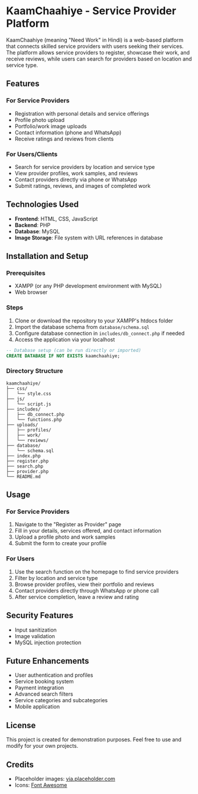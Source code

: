 # KaamChaahiye - Service Provider Platform

KaamChaahiye (meaning "Need Work" in Hindi) is a web-based platform that connects skilled service providers with users seeking their services. The platform allows service providers to register, showcase their work, and receive reviews, while users can search for providers based on location and service type.

## Features

### For Service Providers
- Registration with personal details and service offerings
- Profile photo upload
- Portfolio/work image uploads
- Contact information (phone and WhatsApp)
- Receive ratings and reviews from clients

### For Users/Clients
- Search for service providers by location and service type
- View provider profiles, work samples, and reviews
- Contact providers directly via phone or WhatsApp
- Submit ratings, reviews, and images of completed work

## Technologies Used
- **Frontend**: HTML, CSS, JavaScript
- **Backend**: PHP
- **Database**: MySQL
- **Image Storage**: File system with URL references in database

## Installation and Setup

### Prerequisites
- XAMPP (or any PHP development environment with MySQL)
- Web browser

### Steps
1. Clone or download the repository to your XAMPP's htdocs folder
2. Import the database schema from `database/schema.sql`
3. Configure database connection in `includes/db_connect.php` if needed
4. Access the application via your localhost

```sql
-- Database setup (can be run directly or imported)
CREATE DATABASE IF NOT EXISTS kaamchaahiye;
```

### Directory Structure
```
kaamchaahiye/
├── css/
│   └── style.css
├── js/
│   └── script.js
├── includes/
│   ├── db_connect.php
│   └── functions.php
├── uploads/
│   ├── profiles/
│   ├── work/
│   └── reviews/
├── database/
│   └── schema.sql
├── index.php
├── register.php
├── search.php
├── provider.php
└── README.md
```

## Usage

### For Service Providers
1. Navigate to the "Register as Provider" page
2. Fill in your details, services offered, and contact information
3. Upload a profile photo and work samples
4. Submit the form to create your profile

### For Users
1. Use the search function on the homepage to find service providers
2. Filter by location and service type
3. Browse provider profiles, view their portfolio and reviews
4. Contact providers directly through WhatsApp or phone call
5. After service completion, leave a review and rating

## Security Features
- Input sanitization
- Image validation
- MySQL injection protection

## Future Enhancements
- User authentication and profiles
- Service booking system
- Payment integration
- Advanced search filters
- Service categories and subcategories
- Mobile application

## License
This project is created for demonstration purposes. Feel free to use and modify for your own projects.

## Credits
- Placeholder images: [via.placeholder.com](https://via.placeholder.com)
- Icons: [Font Awesome](https://fontawesome.com/) 